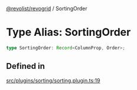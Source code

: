 [@revolist/revogrid](README.md) / SortingOrder

# Type Alias: SortingOrder

```ts
type SortingOrder: Record<ColumnProp, Order>;
```

## Defined in

[src/plugins/sorting/sorting.plugin.ts:19](https://github.com/revolist/revogrid/blob/2d9504ecff6b493d547df979b2259be6b639351c/src/plugins/sorting/sorting.plugin.ts#L19)
